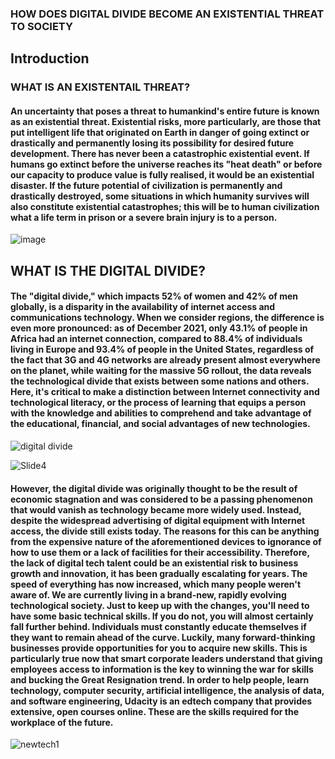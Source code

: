 ### HOW DOES DIGITAL DIVIDE BECOME AN EXISTENTIAL THREAT TO SOCIETY 

## Introduction
### WHAT IS AN EXISTENTAIL THREAT?
#### An uncertainty that poses a threat to humankind's entire future is known as an existential threat. Existential risks, more particularly, are those that put intelligent life that originated on Earth in danger of going extinct or drastically and permanently losing its possibility for desired future development. There has never been a catastrophic existential event. If humans go extinct before the universe reaches its "heat death" or before our capacity to produce value is fully realised, it would be an existential disaster. If the future potential of civilization is permanently and drastically destroyed, some situations in which humanity survives will also constitute existential catastrophes; this will be to human civilization what a life term in prison or a severe brain injury is to a person.
![image](https://user-images.githubusercontent.com/116093650/212420453-bf6c07b8-ac3b-41e3-ae72-83510e14aa17.jpg)

## WHAT IS THE DIGITAL DIVIDE?
#### The "digital divide," which impacts 52% of women and 42% of men globally, is a disparity in the availability of internet access and communications technology. When we consider regions, the difference is even more pronounced: as of December 2021, only 43.1% of people in Africa had an internet connection, compared to 88.4% of individuals living in Europe and 93.4% of people in the United States, regardless of the fact that 3G and 4G networks are already present almost everywhere on the planet, while waiting for the massive 5G rollout, the data reveals the technological divide that exists between some nations and others. Here, it's critical to make a distinction between Internet connectivity and technological literacy, or the process of learning that equips a person with the knowledge and abilities to comprehend and take advantage of the educational, financial, and social advantages of new technologies.
![digital divide ](https://user-images.githubusercontent.com/116093650/212422888-88510260-502f-4631-8ed4-23fcb96e9d90.svg) 

![Slide4](https://user-images.githubusercontent.com/116093650/212422963-26e42141-f699-4b3b-844f-bf8edb40b21c.jpeg) 

#### However, the digital divide was originally thought to be the result of economic stagnation and was considered to be a passing phenomenon that would vanish as technology became more widely used. Instead, despite the widespread advertising of digital equipment with Internet access, the divide still exists today. The reasons for this can be anything from the expensive nature of the aforementioned devices to ignorance of how to use them or a lack of facilities for their accessibility. Therefore, the lack of digital tech talent could be an existential risk to business growth and innovation, it has been gradually escalating for years. The speed of everything has now increased, which many people weren't aware of. We are currently living in a brand-new, rapidly evolving technological society. Just to keep up with the changes, you'll need to have some basic technical skills. If you do not, you will almost certainly fall further behind. Individuals must constantly educate themselves if they want to remain ahead of the curve. Luckily, many forward-thinking businesses provide opportunities for you to acquire new skills. This is particularly true now that smart corporate leaders understand that giving employees access to information is the key to winning the war for skills and bucking the Great Resignation trend. In order to help people, learn technology, computer security, artificial intelligence, the analysis of data, and software engineering, Udacity is an edtech company that provides extensive, open courses online. These are the skills required for the workplace of the future. 

![newtech1](https://user-images.githubusercontent.com/116093650/212425376-501102cb-b921-45ad-82b7-67e148881c1e.jpg) 







